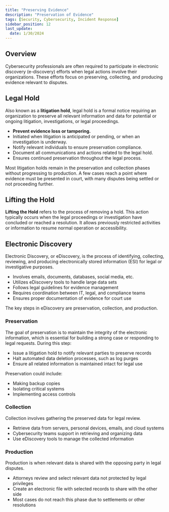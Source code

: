 ```yaml
---
title: "Preserving Evidence"
description: "Preservation of Evidence"
tags: [Security, Cybersecurity, Incident Response]
sidebar_position: 12
last_update:
  date: 1/30/2024
---
```


## Overview

Cybersecurity professionals are often required to participate in electronic discovery (e-discovery) efforts when legal actions involve their organizations. These efforts focus on preserving, collecting, and producing evidence relevant to disputes. 

## Legal Hold

Also known as a **litigation hold**, legal hold is a formal notice requiring an organization to preserve all relevant information and data for potential or ongoing litigation, investigations, or legal proceedings. 

- **Prevent evidence loss or tampering.**
- Initiated when litigation is anticipated or pending, or when an investigation is underway.
- Notify relevant individuals to ensure preservation compliance.
- Document all communications and actions related to the legal hold.
- Ensures continued preservation throughout the legal process.

Most litigation holds remain in the preservation and collection phases without progressing to production. A few cases reach a point where evidence must be presented in court, with many disputes being settled or not proceeding further.


## Lifting the Hold 

**Lifting the Hold** refers to the process of removing a hold. This action typically occurs when the legal proceedings or investigation have concluded or reached a resolution. It allows previously restricted activities or information to resume normal operation or accessibility. 

## Electronic Discovery

Electronic Discovery, or eDiscovery, is the process of identifying, collecting, reviewing, and producing electronically stored information (ESI) for legal or investigative purposes.

- Involves emails, documents, databases, social media, etc.
- Utilizes eDiscovery tools to handle large data sets
- Follows legal guidelines for evidence management
- Requires coordination between IT, legal, and compliance teams
- Ensures proper documentation of evidence for court use

The key steps in eDiscovery are preservation, collection, and production.

### Preservation

The goal of preservation is to maintain the integrity of the electronic information, which is essential for building a strong case or responding to legal requests. During this step:

- Issue a litigation hold to notify relevant parties to preserve records
- Halt automated data deletion processes, such as log purges
- Ensure all related information is maintained intact for legal use

Preservation could include: 

- Making backup copies 
- Isolating critical systems 
- Implementing access controls

### Collection

Collection involves gathering the preserved data for legal review.

- Retrieve data from servers, personal devices, emails, and cloud systems
- Cybersecurity teams support in retrieving and organizing data
- Use eDiscovery tools to manage the collected information

### Production

Production is when relevant data is shared with the opposing party in legal disputes.

- Attorneys review and select relevant data not protected by legal privileges
- Create an electronic file with selected records to share with the other side
- Most cases do not reach this phase due to settlements or other resolutions


